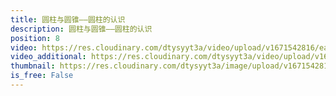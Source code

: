 ```yaml
---
title: 圆柱与圆锥——圆柱的认识
description: 圆柱与圆锥——圆柱的认识
position: 8
video: https://res.cloudinary.com/dtysyyt3a/video/upload/v1671542816/easymath/6年级下/03单元圆柱与圆锥/kvqeymjz5kwhlunm8spt.mp4
video_additional: https://res.cloudinary.com/dtysyyt3a/video/upload/v1671542908/easymath/6年级下/03单元圆柱与圆锥/每课一题的解答视频/eyyyijus4peqs8ouekxq.mp4
thumbnail: https://res.cloudinary.com/dtysyyt3a/image/upload/v1671542818/easymath/6年级下/03单元圆柱与圆锥/jk8545vnpzadvqmpsicn.png
is_free: False
---
```

